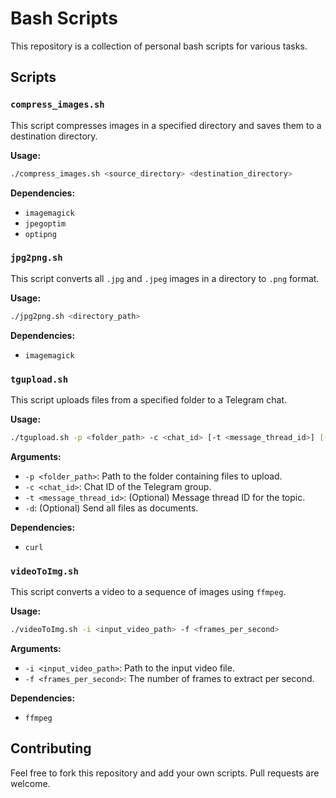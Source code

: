 # Bash Scripts

This repository is a collection of personal bash scripts for various tasks.

## Scripts

### `compress_images.sh`

This script compresses images in a specified directory and saves them to a destination directory.

**Usage:**

```bash
./compress_images.sh <source_directory> <destination_directory>
```

**Dependencies:**

*   `imagemagick`
*   `jpegoptim`
*   `optipng`

### `jpg2png.sh`

This script converts all `.jpg` and `.jpeg` images in a directory to `.png` format.

**Usage:**

```bash
./jpg2png.sh <directory_path>
```

**Dependencies:**

*   `imagemagick`

### `tgupload.sh`

This script uploads files from a specified folder to a Telegram chat.

**Usage:**

```bash
./tgupload.sh -p <folder_path> -c <chat_id> [-t <message_thread_id>] [-d]
```

**Arguments:**

*   `-p <folder_path>`: Path to the folder containing files to upload.
*   `-c <chat_id>`: Chat ID of the Telegram group.
*   `-t <message_thread_id>`: (Optional) Message thread ID for the topic.
*   `-d`: (Optional) Send all files as documents.

**Dependencies:**

*   `curl`

### `videoToImg.sh`

This script converts a video to a sequence of images using `ffmpeg`.

**Usage:**

```bash
./videoToImg.sh -i <input_video_path> -f <frames_per_second>
```

**Arguments:**

*   `-i <input_video_path>`: Path to the input video file.
*   `-f <frames_per_second>`: The number of frames to extract per second.

**Dependencies:**

*   `ffmpeg`

## Contributing

Feel free to fork this repository and add your own scripts. Pull requests are welcome.
